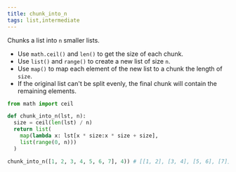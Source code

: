 ```yaml
---
title: chunk_into_n
tags: list,intermediate
---
```


Chunks a list into `n` smaller lists.

- Use `math.ceil()` and `len()` to get the size of each chunk.
- Use `list()` and `range()` to create a new list of size `n`.
- Use `map()` to map each element of the new list to a chunk the length of `size`.
- If the original list can't be split evenly, the final chunk will contain the remaining elements.

```py
from math import ceil

def chunk_into_n(lst, n):
  size = ceil(len(lst) / n)
  return list(
    map(lambda x: lst[x * size:x * size + size],
    list(range(0, n)))
  )
```

```py
chunk_into_n([1, 2, 3, 4, 5, 6, 7], 4)) # [[1, 2], [3, 4], [5, 6], [7]]
```

